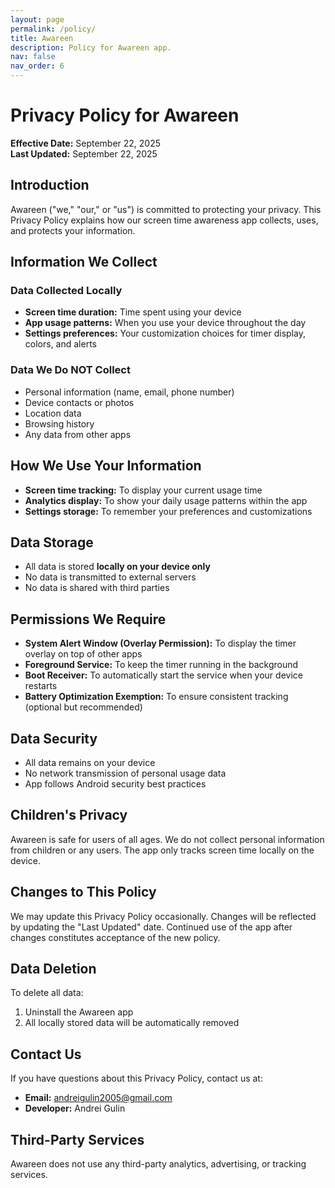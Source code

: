 ```yaml
---
layout: page
permalink: /policy/
title: Awareen
description: Policy for Awareen app.
nav: false 
nav_order: 6
---
```


# Privacy Policy for Awareen

**Effective Date:** September 22, 2025  
**Last Updated:** September 22, 2025

## Introduction

Awareen ("we," "our," or "us") is committed to protecting your privacy. This Privacy Policy explains how our screen time awareness app collects, uses, and protects your information.

## Information We Collect

### Data Collected Locally
- **Screen time duration:** Time spent using your device
- **App usage patterns:** When you use your device throughout the day
- **Settings preferences:** Your customization choices for timer display, colors, and alerts

### Data We Do NOT Collect
- Personal information (name, email, phone number)
- Device contacts or photos
- Location data
- Browsing history
- Any data from other apps

## How We Use Your Information

- **Screen time tracking:** To display your current usage time
- **Analytics display:** To show your daily usage patterns within the app
- **Settings storage:** To remember your preferences and customizations

## Data Storage

- All data is stored **locally on your device only**
- No data is transmitted to external servers
- No data is shared with third parties

## Permissions We Require

- **System Alert Window (Overlay Permission):** To display the timer overlay on top of other apps
- **Foreground Service:** To keep the timer running in the background
- **Boot Receiver:** To automatically start the service when your device restarts
- **Battery Optimization Exemption:** To ensure consistent tracking (optional but recommended)

## Data Security

- All data remains on your device
- No network transmission of personal usage data
- App follows Android security best practices

## Children's Privacy

Awareen is safe for users of all ages. We do not collect personal information from children or any users. The app only tracks screen time locally on the device.

## Changes to This Policy

We may update this Privacy Policy occasionally. Changes will be reflected by updating the "Last Updated" date. Continued use of the app after changes constitutes acceptance of the new policy.

## Data Deletion

To delete all data:
1. Uninstall the Awareen app
2. All locally stored data will be automatically removed

## Contact Us

If you have questions about this Privacy Policy, contact us at:
- **Email:** andreigulin2005@gmail.com
- **Developer:** Andrei Gulin

## Third-Party Services

Awareen does not use any third-party analytics, advertising, or tracking services.
